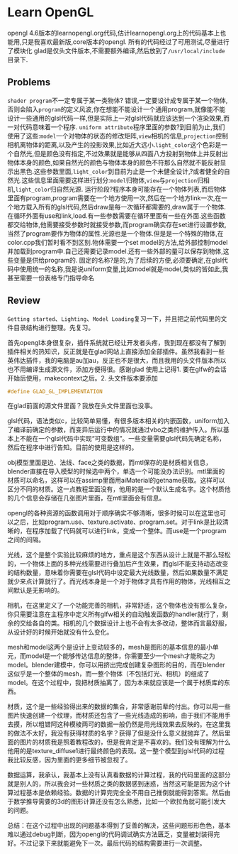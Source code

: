 # Learn OpenGL

opengl 4.6版本的learnopengl.org代码,估计learnopengl.org上的代码基本上也能用,只是我喜欢最新版,core版本的opengl.
所有的代码经过了可用测试,尽量进行了模块化
glad是仅头文件版本,不需要额外编译,然后放到了`/usr/local/include`目录下.

## Problems

`shader program`不一定专属于某一类物体?
错误,一定要设计成专属于某一个物体,否则会陷入`program`的定义风波,你在想能不能设计一个通用program,就像能不能设计一些通用的glsl代码一样,但是实际上一对glsl代码就应该达到一个渲染效果,而一对代码意味着一个程序.
`uniform attribute`程序里面的参数?到目前为止,我们使用了这些:`model`一个对物体的状态的修改矩阵,`view`相机的信息,`projection`控制相机离物体的距离,以及产生的投影效果,比如近大远小.`light_color`这个色彩是一个自然光,但是颜色没有指定,不过效果就是能够从四面八方投射到物体上并反射出物体本身的颜色,如果自然光的颜色与物体本身的颜色不符那么自然就不能反射显示出黑色.这些参数里面,`light_color`到目前为止是一个未健全设计,?或者健全的自然光.这些信息里面需要这样进行划分:`model`归物体,`view`与`projection`归相机,`light_color`归自然光源.
运行阶段?程序本身可能存在一个物体列表,而后物体里面有program,program需要在一个地方使用一次,然后在一个地方link一次,在一个地方载入所有的glsl代码,然后draw是每一次循环都需要的,draw属于一个物体.在循环外面有use和link,load.有一些参数需要在循环里面有一些在外面.这些函数都交给物体,他需要接受参数时就接受参数,而program确实存在set进行设置参数,当然了program要作为物体的属性.光源也是一个物体.但是是一个特殊的物体,在color.cpp我们暂时看不到区别.物体需要一个set model的方法,给外部控制model并加载到program中.自己还需要记录model.还有一些外部的量可以保存到物体,这些变量是供给program的.
固定的名称?是的,为了后续的方便,必须要确定,在glsl代码中使用统一的名称,我是说uniform变量,比如model就是model,类似的皆如此,我甚至需要一份表格专门指导命名

## Review

`Getting started`、`Lighting`、`Model Loading`复习一下，并且把之前代码里的文件目录结构进行整理。先复习。

首先opengl本身很复杂，插件系统就已经让开发者头疼，我到现在都没有了解到插件相关的热知识，反正就是在glad网站上直接添加全部插件。虽然我看到一些英伟达插件，我的电脑是au加au，反正也不是很大，而且我用的头文件版本所以也不用编译生成源文件，添加方便得很。感谢glad
使用上记得1. 要在glfw的会话开始后使用，makecontext之后。2. 头文件版本要添加
``` cpp
#define GLAD_GL_IMPLEMENTATION
```
在glad前面的源文件里面？我放在头文件里面也没事。

glsl代码，语法类似c，比较简单易懂，有很多版本相关的内嵌函数，uniform加入了编译前确定的参数，而变异后运行中的情况就通过vbo之类的维护传入。所以基本上不能在一个glsl代码中实现“可变数组”。一些变量需要glsl代码先确定名称，然后在程序中进行告知。目前的使用是这样的。

obj模型里面是边、法线、face之类的数据，而mtl保存的是材质相关信息，blender直接在导入模型的时候选中两个，单选一个可能没办法识别。mtl里面的材质可以命名，这样可以在assimp里面用aiMaterial的getname获取。这样可以区分不同的材质。这一点教程里面没有，他用的是一个默认生成名字。这个材质他的几个信息会存储在几张图片里面，在mtl里面会有信息。

opengl的各种资源的函数调用对于顺序确实不够清晰，很多时候可以在这里也可以之后，比如program.use、texture.activate、program.set。对于link是比较清晰的，在程序加载了代码就可以进行link，变成一个整体。而use是一个program之间的间隔。

光线，这个是整个实验比较麻烦的地方，重点是这个东西从设计上就是不那么轻松的，一个物体上面的多种光线需要进行叠加后产生效果，而glsl不能支持动态改变的结构数量，意味着你需要在glsl代码中设定最大光线数量，然后如果数量不满足就少来点计算就行了。而光线本身是一个对于物体才具有作用的物体，光线相互之间默认是无影响的。

相机，在这里定义了一个功能完善的相机，非常舒适，这个物体也没有那么复杂，你只需要注意在主程序中定义所有glfw相关的自动触发函数的handler就行了，剩余的交给各自的类。相机的几个数据设计上也不会有太多改动，整体而言最舒服，从设计好的时候开始就没有什么变化。

mesh和model这两个是设计上变动较多的，mesh是图形的基本信息的最小单元，而model是一个能够传达信息的整体，你需要至少一个mesh才能称之为model。blender建模中，你可以用挤出完成创建复杂图形的目的，而在blender这似乎是一个整体的mesh，而一整个物体（不包括灯光、相机）的组成了model。在这个过程中，我把材质抽离了，因为本来就应该是一个属于材质库的东西。

材质，这个是一些经验得出来的数据的集合，非常感谢前辈的付出。你可以用一些图片快速创建一个纹理，而材质还包含了一些光线造成的影响，由于我们不能用手去摸，所以粗错阿这种模棱两可的数据一般仍然是用光线效果去反映的。在这里我的做法不太好，我没有获得材质的名字？获得了但是没什么意义就抛弃了。然后里面的图片的材质我是照着教程改的，但是我肯定是不喜欢的。我们没有理解为什么他用的是texture_diffuse1进行最终颜色的表现。这一整个模型到glsl代码的过程我比较反感，因为里面的更多细节被忽视了。

数据运算，我承认，我基本上没有认真看数据的计算过程，我的代码里面的这部分就是别人的，所以我会对一些材质之类的数据感到迷惑，当然这可能是因为这个计算过程基本是依赖经验。数据的计算完完全全不用自己推倒就能得到答案。然后由于数学推导需要的3d的图形计算还没有怎么熟悉，比如一个欧拉角就可能引发大的问题。

总结：在这个过程中出现的问题基本得到了妥善的解决，这些问题形形色色，基本难以通过debug判断，因为opengl的代码调试确实方法匮乏，变量被封装得完好。不过记录下来就能避免下一次。最后代码的结构需要进行一次调整。